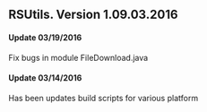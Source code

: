 
## RSUtils. Version 1.09.03.2016

#### Update 03/19/2016

Fix bugs in module FileDownload.java

#### Update 03/14/2016

Has been updates build scripts for various platform
